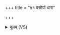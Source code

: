 +++
title = "४१ वसोर्या धारा"

+++
<details><summary>मूलम् (VS)</summary>

वसो॒र्या धारा॒ मधु॑ना॒ प्रपी॑ना घृ॒तेन॑ मि॒श्रा अ॒मृत॑स्य॒ नाभ॑यः।  
सर्वा॒स्ता अव॑ रुन्धे स्व॒र्गः ष॒ष्ट्यां श॒रत्सु॑ निधि॒पा अ॒भी᳡च्छा॑त् ॥
</details>